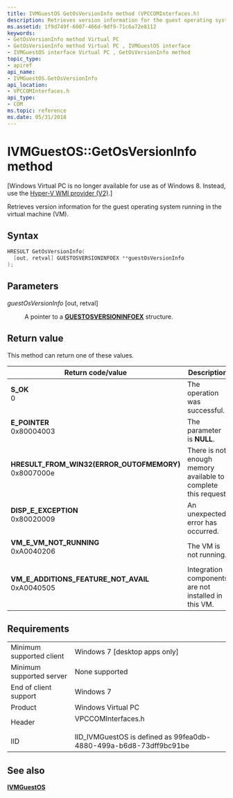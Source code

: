 ```yaml
---
title: IVMGuestOS GetOsVersionInfo method (VPCCOMInterfaces.h)
description: Retrieves version information for the guest operating system running in the virtual machine.
ms.assetid: 1f9d749f-6007-466d-9df9-71c6a72e8112
keywords:
- GetOsVersionInfo method Virtual PC
- GetOsVersionInfo method Virtual PC , IVMGuestOS interface
- IVMGuestOS interface Virtual PC , GetOsVersionInfo method
topic_type:
- apiref
api_name:
- IVMGuestOS.GetOsVersionInfo
api_location:
- VPCCOMInterfaces.h
api_type:
- COM
ms.topic: reference
ms.date: 05/31/2018
---
```


# IVMGuestOS::GetOsVersionInfo method

\[Windows Virtual PC is no longer available for use as of Windows 8. Instead, use the [Hyper-V WMI provider (V2)](/windows/desktop/HyperV_v2/windows-virtualization-portal).\]

Retrieves version information for the guest operating system running in the virtual machine (VM).

## Syntax


```C++
HRESULT GetOsVersionInfo(
  [out, retval] GUESTOSVERSIONINFOEX **guestOsVersionInfo
);
```



## Parameters

<dl> <dt>

*guestOsVersionInfo* \[out, retval\]
</dt> <dd>

A pointer to a [**GUESTOSVERSIONINFOEX**](guestosversioninfoex.md) structure.

</dd> </dl>

## Return value

This method can return one of these values.



| Return code/value                                                                                                                                                                       | Description                                                               |
|-----------------------------------------------------------------------------------------------------------------------------------------------------------------------------------------|---------------------------------------------------------------------------|
| <dl> <dt>**S\_OK**</dt> <dt>0</dt> </dl>                                             | The operation was successful.<br/>                                  |
| <dl> <dt>**E\_POINTER**</dt> <dt>0x80004003</dt> </dl>                               | The parameter is **NULL**.<br/>                                     |
| <dl> <dt>**HRESULT\_FROM\_WIN32(ERROR\_OUTOFMEMORY)**</dt> <dt>0x8007000e</dt> </dl> | There is not enough memory available to complete this request.<br/> |
| <dl> <dt>**DISP\_E\_EXCEPTION**</dt> <dt>0x80020009</dt> </dl>                       | An unexpected error has occurred.<br/>                              |
| <dl> <dt>**VM\_E\_VM\_NOT\_RUNNING**</dt> <dt>0xA0040206</dt> </dl>                  | The VM is not running.<br/>                                         |
| <dl> <dt>**VM\_E\_ADDITIONS\_FEATURE\_NOT\_AVAIL**</dt> <dt>0xA0040505</dt> </dl>    | Integration components are not installed in this VM.<br/>           |



 

## Requirements



|                                     |                                                                                               |
|-------------------------------------|-----------------------------------------------------------------------------------------------|
| Minimum supported client<br/> | Windows 7 \[desktop apps only\]<br/>                                                    |
| Minimum supported server<br/> | None supported<br/>                                                                     |
| End of client support<br/>    | Windows 7<br/>                                                                          |
| Product<br/>                  | Windows Virtual PC<br/>                                                                 |
| Header<br/>                   | <dl> <dt>VPCCOMInterfaces.h</dt> </dl> |
| IID<br/>                      | IID\_IVMGuestOS is defined as 99fea0db-4880-499a-b6d8-73dff9bc91be<br/>                 |



## See also

<dl> <dt>

[**IVMGuestOS**](ivmguestos.md)
</dt> </dl>

 

